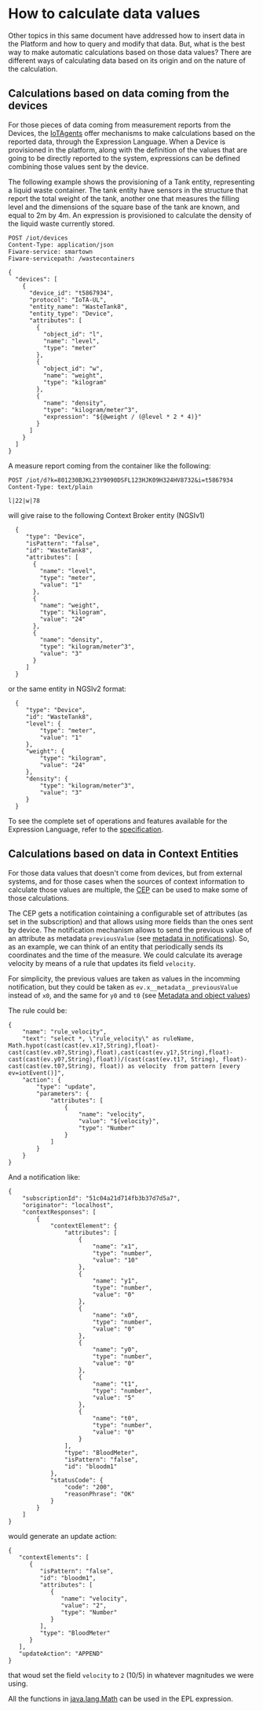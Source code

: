 # How to calculate data values

Other topics in this same document have addressed how to insert data in the Platform and how to query and modify that
data. But, what is the best way to make automatic calculations based on those data values? There are different ways of
calculating data based on its origin and on the nature of the calculation.

## Calculations based on data coming from the devices

For those pieces of data coming from measurement reports from the Devices, the [IoTAgents](../device_gateway.md) offer mechanisms to make calculations
based on the reported data, through the Expression Language. When a Device is provisioned in the platform, along with the
definition of the values that are going to be directly reported to the system, expressions can be defined combining those
values sent by the device.

The following example shows the provisioning of a Tank entity, representing a liquid waste container. The tank entity
have sensors in the structure that report the total weight of the tank, another one that measures the filling level and
the dimensions of the square base of the tank are known, and equal to 2m by 4m. An expression is provisioned to calculate
the density of the liquid waste currently stored.

    POST /iot/devices
    Content-Type: application/json
    Fiware-service: smartown
    Fiware-servicepath: /wastecontainers

    {
      "devices": [
        {
          "device_id": "t5867934",
          "protocol": "IoTA-UL",
          "entity_name": "WasteTank8",
          "entity_type": "Device",
          "attributes": [
            {
              "object_id": "l",
              "name": "level",
              "type": "meter"
            },
            {
              "object_id": "w",
              "name": "weight",
              "type": "kilogram"
            },
            {
              "name": "density",
              "type": "kilogram/meter^3",
              "expression": "${@weight / (@level * 2 * 4)}"
            }
          ]
        }
      ]
    }

A measure report coming from the container like the following:

    POST /iot/d?k=801230BJKL23Y9090DSFL123HJK09H324HV8732&i=t5867934
    Content-Type: text/plain

    l|22|w|78

will give raise to the following Context Broker entity (NGSIv1)

      {
         "type": "Device",
         "isPattern": "false",
         "id": "WasteTank8",
         "attributes": [
           {
             "name": "level",
             "type": "meter",
             "value": "1"
           },
           {
             "name": "weight",
             "type": "kilogram",
             "value": "24"
           },
           {
             "name": "density",
             "type": "kilogram/meter^3",
             "value": "3"
           }
         ]
      }

or the same entity in NGSIv2 format:

      {
         "type": "Device",
         "id": "WasteTank8",
         "level": {
             "type": "meter",
             "value": "1"
         },
         "weight": {
             "type": "kilogram",
             "value": "24"
         },
         "density": {
             "type": "kilogram/meter^3",
             "value": "3"
         }
      }

To see the complete set of operations and features available for the Expression Language, refer to
the [specification](https://github.com/telefonicaid/iotagent-node-lib/blob/master/doc/expressionLanguage.md).

## Calculations based on data in Context Entities

For those data values that doesn't come from devices, but from external systems, and for those cases when the sources of
context information to calculate those values are multiple, the [CEP](../cep.md) can be used to make some of those calculations.

The CEP gets a notification cointaining a configurable set of attributes (as set in the subscription) and that allows using more fields than the ones sent by device. The notification mechanism allows to send the previous value of an attribute as metadata `previousValue` (see [metadata in notifications](http://fiware-orion.readthedocs.io/en/master/user/metadata/index.html#metadata-in-notifications)). So, as an example, we can think of an entity that periodically sends its coordinates and the time of the measure. We could calculate its average velocity by means of a rule that updates its field `velocity`.

For simplicity, the previous values are taken as values in the incomming notification, but they could be taken as `ev.x__metadata__previousValue` instead of `x0`, and the same for `y0` and `t0` (see [Metadata and object values](https://github.com/telefonicaid/perseo-fe/blob/master/documentation/plain_rules.md#metadata-and-object-values))

The rule could be:

```
{
    "name": "rule_velocity",
    "text": "select *, \"rule_velocity\" as ruleName, Math.hypot(cast(cast(ev.x1?,String),float)-cast(cast(ev.x0?,String),float),cast(cast(ev.y1?,String),float)-cast(cast(ev.y0?,String),float))/(cast(cast(ev.t1?, String), float)-cast(cast(ev.t0?,String), float)) as velocity  from pattern [every ev=iotEvent()]",
    "action": {
        "type": "update",
        "parameters": {
            "attributes": [
                {
                    "name": "velocity",
                    "value": "${velocity}",
                    "type": "Number"
                }
            ]
        }
    }
}
```

And a notification like:

```
{
    "subscriptionId": "51c04a21d714fb3b37d7d5a7",
    "originator": "localhost",
    "contextResponses": [
        {
            "contextElement": {
                "attributes": [
                    {
                        "name": "x1",
                        "type": "number",
                        "value": "10"
                    },
                    {
                        "name": "y1",
                        "type": "number",
                        "value": "0"
                    },
                    {
                        "name": "x0",
                        "type": "number",
                        "value": "0"
                    },
                    {
                        "name": "y0",
                        "type": "number",
                        "value": "0"
                    },
                    {
                        "name": "t1",
                        "type": "number",
                        "value": "5"
                    },
                    {
                        "name": "t0",
                        "type": "number",
                        "value": "0"
                    }
                ],
                "type": "BloodMeter",
                "isPattern": "false",
                "id": "bloodm1"
            },
            "statusCode": {
                "code": "200",
                "reasonPhrase": "OK"
            }
        }
    ]
}
```

would generate an update action:

```
{  
   "contextElements": [  
      {  
         "isPattern": "false",
         "id": "bloodm1",
         "attributes": [  
            {  
               "name": "velocity",
               "value": "2",
               "type": "Number"
            }
         ],
         "type": "BloodMeter"
      }
   ],
   "updateAction": "APPEND"
}
```

that woud set the field `velocity` to `2` (10/5) in whatever magnitudes we were using.

All the functions in [java.lang.Math](https://docs.oracle.com/javase/7/docs/api/java/lang/Math.html) can be used in the EPL expression.
